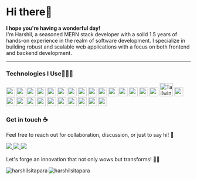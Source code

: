 <h1>Hi there👋</h1>

<p><b>I hope you're having a wonderful day!</b></br>I'm Harshil, a seasoned MERN stack developer with a solid 1.5 years of hands-on experience in the realm of software development. I specialize in building robust and scalable web applications with a focus on both frontend and backend development.</p>

<hr/>
<h3>Technologies I Use👨🏻‍💻</h3>
 <p>
    <img src="https://github.com/get-icon/geticon/raw/master/icons/react.svg" width="24px" height="24px" />
    <img src="https://github.com/get-icon/geticon/raw/master/icons/android-icon.svg" width="24px" height="24px" />
    <img src="https://github.com/get-icon/geticon/raw/master/icons/git-icon.svg" width="24px" height="24px" />
    <img src="https://github.com/get-icon/geticon/raw/master/icons/github-icon.svg" width="24px" height="24px" />
    <img src="https://github.com/get-icon/geticon/raw/master/icons/javascript.svg" width="24px" height="24px" />
    <img src="https://github.com/get-icon/geticon/raw/master/icons/linux-tux.svg" width="24px" height="24px" />
    <img src="https://github.com/get-icon/geticon/raw/master/icons/microsoft-windows.svg " width="24px" height="24px" />
          <img src="https://github.com/get-icon/geticon/raw/master/icons/mongodb-icon.svg" width="24px" height="24px" />
          <img src="https://github.com/get-icon/geticon/raw/master/icons/mysql.svg" width="24px" height="24px" />
              <img src="https://github.com/get-icon/geticon/raw/master/icons/express.svg" width="24px" height="24px" />
          <img src="https://github.com/get-icon/geticon/raw/master/icons/nodejs-icon.svg" width="24px" height="24px" />
          <img src="https://github.com/get-icon/geticon/raw/master/icons/npm.svg" width="24px" height="24px" />
            <img src="https://github.com/get-icon/geticon/raw/master/icons/vite.svg" width="24px" height="24px" />
            <img src="https://github.com/get-icon/geticon/raw/master/icons/material-ui.svg" width="24px" height="24px" />
            <img src="https://github.com/get-icon/geticon/raw/master/icons/bootstrap.svg" width="24px" height="24px" />
          <a href="https://tailwindcss.com/" target="_blank" rel="noreferrer"><img src="https://raw.githubusercontent.com/danielcranney/readme-generator/main/public/icons/skills/tailwindcss-colored.svg" width="36" height="36" alt="TailwindCSS" /></a>
    <img src="https://github.com/get-icon/geticon/raw/master/icons/typescript-icon.svg" width="24px" height="24px" />
    <img src="https://github.com/get-icon/geticon/raw/master/icons/firebase.svg" width="24px" height="24px" />
     <img src="https://github.com/get-icon/geticon/raw/master/icons/aws-s3.svg" width="24px" height="24px" />
    <img src="https://github.com/get-icon/geticon/raw/master/icons/socket.io.svg" width="24px" height="24px" />
    <img src="https://github.com/get-icon/geticon/raw/master/icons/postman.svg"
 width="24px" height="24px" />
  <img src="https://github.com/get-icon/geticon/raw/master/icons/swagger.svg"
 width="24px" height="24px" />
    <img src="https://github.com/get-icon/geticon/raw/master/icons/vercel-logo.svg"
 width="24px" height="24px"/>
    <img src="https://github.com/get-icon/geticon/raw/master/icons/netlify.svg"
 width="24px" height="24px"/>
    <img src="https://github.com/get-icon/geticon/raw/master/icons/asana.svg"
 width="24px" height="24px"/>
  <img src="https://github.com/get-icon/geticon/raw/master/icons/jira.svg"
 width="24px" height="24px"/>
    <img src="https://github.com/get-icon/geticon/raw/master/icons/trello.svg"
 width="24px" height="24px"/>
        </p>

<h3>Get in touch ☕ </h3>
<p>Feel free to reach out for collaboration, discussion, or just to say hi! 🌟</p>


 <a align="left" href="https://twitter.com/HarshilSitapara"> <img src="https://img.shields.io/badge/Twitter-%40harshil-green" /> </a>
  <a align="left" href="https://www.linkedin.com/in/harshil-sitapara/"> <img src="https://img.shields.io/badge/Linkedin-%40harshilsitapara-blue" /> </a>
    <a align="left" href="mailto:harshilsitapara4@gmail.com"> <img src="https://img.shields.io/badge/Email-send%20me%20message!-orange" /> </a><br/><br/>
Let's forge an innovation that not only wows but transforms! 🌟🔧
<div  style="display: flex;">
<img align="left" src="https://github-readme-stats.vercel.app/api/top-langs?username=harshil-sitapara&show_icons=true&locale=en&layout=compact" alt="harshilsitapara" />

<img align="center" src="https://github-readme-stats.vercel.app/api?username=harshil-sitapara&show_icons=true&locale=en" alt="harshilsitapara" />
</div>
  

